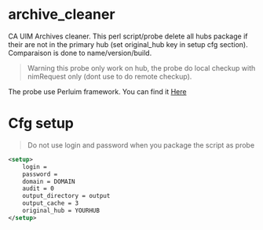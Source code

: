 # archive_cleaner
CA UIM Archives cleaner. This perl script/probe delete all hubs package if their are not in the primary hub (set original_hub key in setup cfg section). Comparaison is done to name/version/build.

> Warning this probe only work on hub, the probe do local checkup with nimRequest only (dont use to do remote checkup).

The probe use Perluim framework. You can find it [Here](https://github.com/fraxken/perluim)

# Cfg setup 

> Do not use login and password when you package the script as probe 

```xml
<setup>
    login = 
    password = 
    domain = DOMAIN
    audit = 0
    output_directory = output
    output_cache = 3
    original_hub = YOURHUB
</setup>
```

